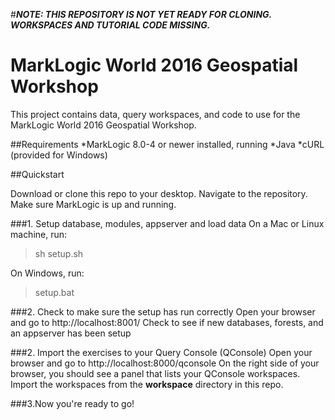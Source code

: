 #***NOTE: THIS REPOSITORY IS NOT YET READY FOR CLONING. WORKSPACES AND TUTORIAL CODE MISSING.***

# MarkLogic World 2016 Geospatial Workshop
This project contains data, query workspaces, and code to use for the MarkLogic World 2016 Geospatial Workshop.

##Requirements
*MarkLogic 8.0-4 or newer installed, running
*Java
*cURL (provided for Windows)

##Quickstart

Download or clone this repo to your desktop. Navigate to the repository.
Make sure MarkLogic is up and running.

###1. Setup database, modules, appserver and load data
On a Mac or Linux machine, run:
>sh setup.sh

On Windows, run:
>setup.bat

###2. Check to make sure the setup has run correctly
Open your browser and go to http://localhost:8001/
Check to see if new databases, forests, and an appserver has been setup

###2. Import the exercises to your Query Console (QConsole)
Open your browser and go to http://localhost:8000/qconsole
On the right side of your browser, you should see a panel that lists your QConsole workspaces. Import the workspaces from the **workspace** directory in this repo.

###3.Now you're ready to go!
